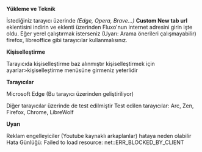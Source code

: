 **Yükleme ve Teknik**

İstediğiniz tarayıcı üzerinde *(Edge, Opera, Brave…)* **Custom New tab url** eklentisini indirin ve eklenti üzerinden Fluxo'nun internet adresini girin işte oldu. Eğer yerel çalıştırmak isterseniz (Uyarı: Arama önerileri çalışmayabilir) firefox, libreoffice gibi tarayıcılar kullanmalısınız.



**Kişiselleştirme**

Tarayıcıda kişiselleştirme baz alınmıştır kişiselleştirmek için ayarlar>kişiselleştirme menüsüne girmeniz yeterlidir



**Tarayıcılar**

Microsoft Edge (Bu tarayıcı üzerinden geliştiriliyor)

Diğer tarayıcılar üzerinde de test edilmiştir
Test edilen tarayıcılar: Arc, Zen, Firefox, Chrome, LibreWolf

**Uyarı**

Reklam engelleyiciler (Youtube kaynaklı arkaplanlar) hataya neden olabilir
Hata Günlüğü: Failed to load resource: net::ERR_BLOCKED_BY_CLIENT
